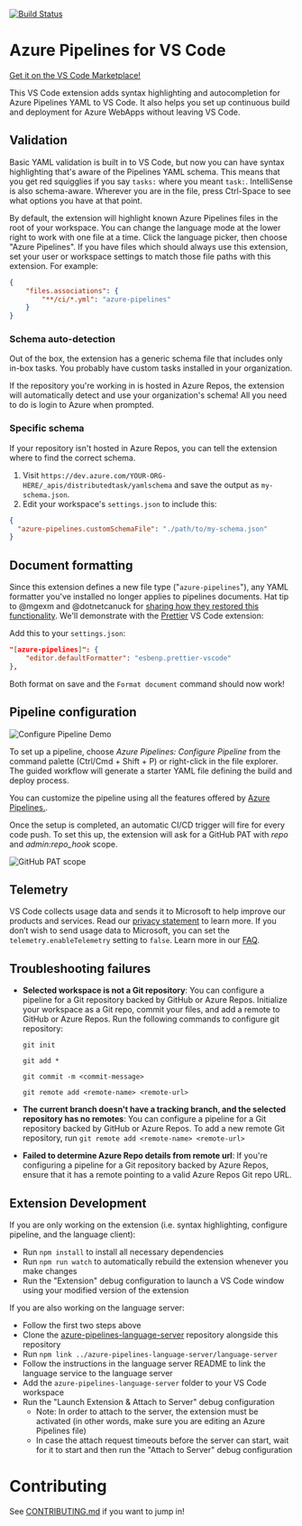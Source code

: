 [![Build Status](https://dev.azure.com/ms/azure-pipelines-vscode/_apis/build/status/CI-and-PR)](https://dev.azure.com/ms/azure-pipelines-vscode/_build/latest?definitionId=11)

# Azure Pipelines for VS Code

[Get it on the VS Code Marketplace!](https://marketplace.visualstudio.com/items?itemName=ms-azure-devops.azure-pipelines)

This VS Code extension adds syntax highlighting and autocompletion for Azure Pipelines YAML to VS Code. It also helps you set up continuous build and deployment for Azure WebApps without leaving VS Code.

## Validation

Basic YAML validation is built in to VS Code, but now you can have syntax highlighting that's aware of the Pipelines YAML schema. This means that you get red squigglies if you say `tasks:` where you meant `task:`. IntelliSense is also schema-aware. Wherever you are in the file, press Ctrl-Space to see what options you have at that point.

By default, the extension will highlight known Azure Pipelines files in the root of your workspace. You can change the language mode at the lower right to work with one file at a time. Click the language picker, then choose "Azure Pipelines". If you have files which should always use this extension, set your user or workspace settings to match those file paths with this extension. For example:

```json
{
    "files.associations": {
        "**/ci/*.yml": "azure-pipelines"
    }
}
```

### Schema auto-detection

Out of the box, the extension has a generic schema file that includes only in-box tasks.
You probably have custom tasks installed in your organization.

If the repository you're working in is hosted in Azure Repos, the extension will automatically detect and use
your organization's schema! All you need to do is login to Azure when prompted.

### Specific schema

If your repository isn't hosted in Azure Repos, you can tell the extension where to find the correct schema.

1. Visit `https://dev.azure.com/YOUR-ORG-HERE/_apis/distributedtask/yamlschema` and save the output as `my-schema.json`.
2. Edit your workspace's `settings.json` to include this:
```json
{
  "azure-pipelines.customSchemaFile": "./path/to/my-schema.json"
}
```

## Document formatting

Since this extension defines a new file type ("`azure-pipelines`"), any YAML formatter you've installed no longer applies to pipelines documents.
Hat tip to @mgexm and @dotnetcanuck for [sharing how they restored this functionality](https://github.com/microsoft/azure-pipelines-vscode/issues/209#issuecomment-718168926).
We'll demonstrate with the [Prettier](https://marketplace.visualstudio.com/items?itemName=esbenp.prettier-vscode) VS Code extension:

Add this to your `settings.json`:
```json
"[azure-pipelines]": {
    "editor.defaultFormatter": "esbenp.prettier-vscode"
},
```

Both format on save and the `Format document` command should now work!

## Pipeline configuration

![Configure Pipeline Demo](https://raw.githubusercontent.com/microsoft/azure-pipelines-vscode/main/resources/configure-pipeline.gif)

To set up a pipeline, choose *Azure Pipelines: Configure Pipeline* from the command palette (Ctrl/Cmd + Shift + P) or right-click in the file explorer. The guided workflow will generate a starter YAML file defining the build and deploy process.

You can customize the pipeline using all the features offered by [Azure Pipelines.](https://azure.microsoft.com/services/devops/pipelines/).

Once the setup is completed, an automatic CI/CD trigger will fire for every code push. To set this up, the extension will ask for a GitHub PAT with *repo* and *admin:repo_hook* scope.

![GitHub PAT scope](resources/gitHubPatScope.png)

## Telemetry

VS Code collects usage data and sends it to Microsoft to help improve our products and services. Read our [privacy statement](https://go.microsoft.com/fwlink/?LinkID=528096&clcid=0x409) to learn more. If you don’t wish to send usage data to Microsoft, you can set the `telemetry.enableTelemetry` setting to `false`. Learn more in our [FAQ](https://code.visualstudio.com/docs/supporting/faq#_how-to-disable-telemetry-reporting).

## Troubleshooting failures

- **Selected workspace is not a Git repository**: You can configure a pipeline for a Git repository backed by GitHub or Azure Repos. Initialize your workspace as a Git repo, commit your files, and add a remote to GitHub or Azure Repos. Run the following commands to configure git repository:

    `git init`

    `git add *`

    `git commit -m <commit-message>`

    `git remote add <remote-name> <remote-url>`

- **The current branch doesn't have a tracking branch, and the selected repository has no remotes**: You can configure a pipeline for a Git repository backed by GitHub or Azure Repos. To add a new remote Git repository, run `git remote add <remote-name> <remote-url>`

- **Failed to determine Azure Repo details from remote url**: If you're configuring a pipeline for a Git repository backed by Azure Repos, ensure that it has a remote pointing to a valid Azure Repos Git repo URL.

## Extension Development

If you are only working on the extension (i.e. syntax highlighting, configure pipeline, and the language client):
- Run `npm install` to install all necessary dependencies
- Run `npm run watch` to automatically rebuild the extension whenever you make changes
- Run the "Extension" debug configuration to launch a VS Code window using your modified version of the extension

If you are also working on the language server:
- Follow the first two steps above
- Clone the [azure-pipelines-language-server](https://github.com/microsoft/azure-pipelines-language-server) repository alongside this repository
- Run `npm link ../azure-pipelines-language-server/language-server`
- Follow the instructions in the language server README to link the language service to the language server
- Add the `azure-pipelines-language-server` folder to your VS Code workspace
- Run the "Launch Extension & Attach to Server" debug configuration
    - Note: In order to attach to the server, the extension must be activated (in other words, make sure you are editing an Azure Pipelines file)
    - In case the attach request timeouts before the server can start, wait for it to start and then run the "Attach to Server" debug configuration

# Contributing

See [CONTRIBUTING.md](CONTRIBUTING.md) if you want to jump in!

